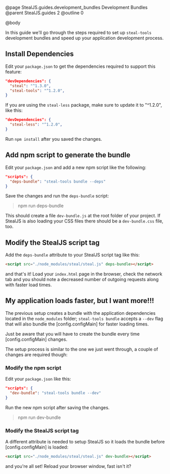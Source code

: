 @page StealJS.guides.development_bundles Development Bundles
@parent StealJS.guides 2
@outline 0

@body

<!-- hack! -->
<style>.contents { display: none; }</style>

In this guide we'll go through the steps required to set up `steal-tools` development bundles and
speed up your application development process.

## Install Dependencies

Edit your `package.json` to get the dependencies required to support this feature:

```json
"devDependencies": {
  "steal": "^1.3.0",
  "steal-tools": "^1.2.0",
}
```

If you are using the `steal-less` package, make sure to update it to "^1.2.0", like this:

```json
"devDependencies": {
  "steal-less": "^1.2.0",
}
```

Run `npm install` after you saved the changes.

## Add npm script to generate the bundle

Edit your `package.json` and add a new npm script like the following:

```json
"scripts": {
  "deps-bundle": "steal-tools bundle --deps"
}
```

Save the changes and run the `deps-bundle` script:

> npm run deps-bundle

This should create a file `dev-bundle.js` at the root folder of your project. If StealJS is also loading your CSS
files there should be a `dev-bundle.css` file, too.

## Modify the StealJS script tag

Add the `deps-bundle` attribute to your StealJS script tag like this:

```html
<script src="./node_modules/steal/steal.js" deps-bundle></script>
```

and that's it! Load your `index.html` page in the browser, check the network tab and you should note a
decreased number of outgoing requests along with faster load times.

## My application loads faster, but I want more!!!

The previous setup creates a bundle with the application dependencies located in the `node_modules` folder;
`steal-tools bundle` accepts a `--dev` flag that will also bundle the [config.configMain] for faster loading times.

Just be aware that you will have to create the bundle every time [config.configMain] changes.

The setup process is similar to the one we just went through, a couple of changes are required though:

### Modify the npm script

Edit your `package.json` like this:

```json
"scripts": {
  "dev-bundle": "steal-tools bundle --dev"
}
```

Run the new npm script after saving the changes.

> npm run dev-bundle

### Modify the StealJS script tag

A different attribute is needed to setup StealJS so it loads the bundle before [config.configMain] is loaded:

```html
<script src="./node_modules/steal/steal.js" dev-bundle></script>
```

and you're all set! Reload your browser window, fast isn't it?
